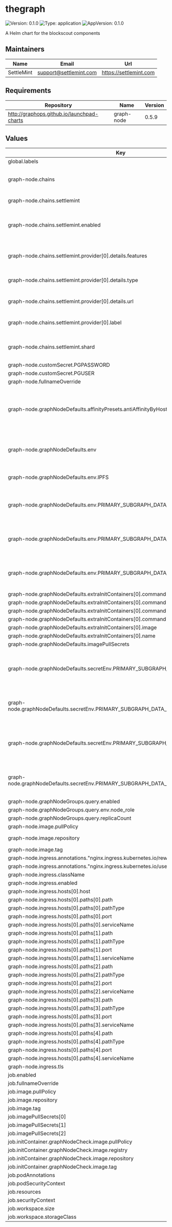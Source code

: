 # thegraph

![Version: 0.1.0](https://img.shields.io/badge/Version-0.1.0-informational?style=flat-square) ![Type: application](https://img.shields.io/badge/Type-application-informational?style=flat-square) ![AppVersion: 0.1.0](https://img.shields.io/badge/AppVersion-0.1.0-informational?style=flat-square)

A Helm chart for the blockscout components

## Maintainers

| Name | Email | Url |
| ---- | ------ | --- |
| SettleMint | <support@settlemint.com> | <https://settlemint.com> |

## Requirements

| Repository | Name | Version |
|------------|------|---------|
| http://graphops.github.io/launchpad-charts | graph-node | 0.5.9 |

## Values

| Key | Type | Default | Description |
|-----|------|---------|-------------|
| global.labels | object | `{}` |  |
| graph-node.chains | object | `{"settlemint":{"enabled":true,"provider":[{"details":{"features":["archive","traces"],"type":"web3","url":"http://erpc:4000"},"label":"erpc"}],"shard":"primary"}}` | Blockchain configuration for Graph Node |
| graph-node.chains.settlemint | object | `{"enabled":true,"provider":[{"details":{"features":["archive","traces"],"type":"web3","url":"http://erpc:4000"},"label":"erpc"}],"shard":"primary"}` | Ethereum Mainnet |
| graph-node.chains.settlemint.enabled | bool | `true` | Enable this configuring graph-node with this chain |
| graph-node.chains.settlemint.provider[0].details.features | list | `["archive","traces"]` | Data capabilities this node has |
| graph-node.chains.settlemint.provider[0].details.type | string | `"web3"` | Type of Provider: web3 |
| graph-node.chains.settlemint.provider[0].details.url | string | `"http://erpc:4000"` | URL for JSON-RPC endpoint |
| graph-node.chains.settlemint.provider[0].label | string | `"erpc"` | Label for a JSON-RPC endpoint |
| graph-node.chains.settlemint.shard | string | `"primary"` | The database shard to use for this chain |
| graph-node.customSecret.PGPASSWORD | string | `"atk"` |  |
| graph-node.customSecret.PGUSER | string | `"thegraph"` |  |
| graph-node.fullnameOverride | string | `"graph-node"` |  |
| graph-node.graphNodeDefaults.affinityPresets.antiAffinityByHostname | bool | `false` | Create anti-affinity rule to deter scheduling replicas on the same host |
| graph-node.graphNodeDefaults.env | object | `{"ETHEREUM_POLLING_INTERVAL":"1000","EXPERIMENTAL_SUBGRAPH_VERSION_SWITCHING_MODE":"synced","GRAPH_ALLOW_NON_DETERMINISTIC_FULLTEXT_SEARCH":"true","GRAPH_ALLOW_NON_DETERMINISTIC_IPFS":"true","GRAPH_CHAIN_HEAD_WATCHER_TIMEOUT":"5","GRAPH_DISABLE_GRAFTS":"false","GRAPH_ENABLE_PROMETHEUS_METRICS":"true","GRAPH_ETHEREUM_BLOCK_BATCH_SIZE":"100","GRAPH_ETHEREUM_BLOCK_INGESTOR_MAX_CONCURRENT_JSON_RPC_CALLS":"100","GRAPH_ETHEREUM_CLEANUP_BLOCKS":"true","GRAPH_ETHEREUM_MAX_BLOCK_RANGE_SIZE":"1000","GRAPH_ETHEREUM_REQUEST_RETRIES":"10","GRAPH_ETHEREUM_TARGET_TRIGGERS_PER_BLOCK_RANGE":"100","GRAPH_ETH_CALL_GAS":"50000000","GRAPH_GETH_ETH_CALL_ERRORS":"out of gas","GRAPH_IPFS_TIMEOUT":"30","GRAPH_KILL_IF_UNRESPONSIVE":"true","GRAPH_LOAD_BIN_SIZE":"10","GRAPH_LOAD_WINDOW_SIZE":"3600","GRAPH_LOG":"info","GRAPH_LOG_QUERY_TIMING":"gql","GRAPH_MAX_GAS_PER_HANDLER":"1_000_000_000_000_000","GRAPH_MAX_SPEC_VERSION":"1.2.0","GRAPH_PARALLEL_BLOCK_CONSTRAINTS":"true","GRAPH_POSTPONE_ATTRIBUTE_INDEX_CREATION":"true","GRAPH_PROMETHEUS_HOST":"0.0.0.0","GRAPH_QUERY_CACHE_BLOCKS":"6","GRAPH_QUERY_CACHE_MAX_MEM":"3000","GRAPH_QUERY_CACHE_STALE_PERIOD":"1000","GRAPH_STATIC_FILTERS_THRESHOLD":"10000","GRAPH_STORE_WRITE_BATCH_DURATION":"0","GRAPH_STORE_WRITE_BATCH_SIZE":"0","IPFS":"https://ipfs.console.settlemint.com","PRIMARY_SUBGRAPH_DATA_PGDATABASE":"thegraph","PRIMARY_SUBGRAPH_DATA_PGHOST":"postgresql-pgpool","PRIMARY_SUBGRAPH_DATA_PGPORT":5432,"SUBGRAPH":"kit:QmbA53S3UUeoxdNQV9PGUDN7WAgFcHT6qU9FiH8QXXGv3z"}` | Environment variable defaults for all Graph Node groups |
| graph-node.graphNodeDefaults.env.IPFS | string | `"https://ipfs.console.settlemint.com"` | The URL for your IPFS node |
| graph-node.graphNodeDefaults.env.PRIMARY_SUBGRAPH_DATA_PGDATABASE | string | `"thegraph"` | Name of the primary shard database to use |
| graph-node.graphNodeDefaults.env.PRIMARY_SUBGRAPH_DATA_PGHOST | string | `"postgresql-pgpool"` | Hostname of the primary shard PostgreSQL server |
| graph-node.graphNodeDefaults.env.PRIMARY_SUBGRAPH_DATA_PGPORT | int | `5432` | Port for the primary shard PostgreSQL server |
| graph-node.graphNodeDefaults.extraInitContainers[0].command[0] | string | `"/usr/bin/wait-for-it"` |  |
| graph-node.graphNodeDefaults.extraInitContainers[0].command[1] | string | `"postgresql-pgpool:5432"` |  |
| graph-node.graphNodeDefaults.extraInitContainers[0].command[2] | string | `"-t"` |  |
| graph-node.graphNodeDefaults.extraInitContainers[0].command[3] | string | `"0"` |  |
| graph-node.graphNodeDefaults.extraInitContainers[0].image | string | `"ghcr.io/settlemint/btp-waitforit:v7.7.5"` |  |
| graph-node.graphNodeDefaults.extraInitContainers[0].name | string | `"wait-for-postgresql"` |  |
| graph-node.graphNodeDefaults.imagePullSecrets | list | `[]` |  |
| graph-node.graphNodeDefaults.secretEnv.PRIMARY_SUBGRAPH_DATA_PGPASSWORD.key | string | `"PGPASSWORD"` | Name of the data key in the secret that contains your PG password |
| graph-node.graphNodeDefaults.secretEnv.PRIMARY_SUBGRAPH_DATA_PGPASSWORD.secretName | string | `"thegraph-pg-secret"` | Name of the secret that contains your PG password |
| graph-node.graphNodeDefaults.secretEnv.PRIMARY_SUBGRAPH_DATA_PGUSER.key | string | `"PGUSER"` | Name of the data key in the secret that contains your PG username |
| graph-node.graphNodeDefaults.secretEnv.PRIMARY_SUBGRAPH_DATA_PGUSER.secretName | string | `"thegraph-pg-secret"` | Name of the secret that contains your PG username |
| graph-node.graphNodeGroups.query.enabled | bool | `true` |  |
| graph-node.graphNodeGroups.query.env.node_role | string | `"query-node"` |  |
| graph-node.graphNodeGroups.query.replicaCount | int | `1` |  |
| graph-node.image.pullPolicy | string | `"IfNotPresent"` |  |
| graph-node.image.repository | string | `"graphprotocol/graph-node"` | Image for Graph Node |
| graph-node.image.tag | string | `"v0.39.1"` |  |
| graph-node.ingress.annotations."nginx.ingress.kubernetes.io/rewrite-target" | string | `"/$1"` |  |
| graph-node.ingress.annotations."nginx.ingress.kubernetes.io/use-regex" | string | `"true"` |  |
| graph-node.ingress.className | string | `"settlemint-nginx"` |  |
| graph-node.ingress.enabled | bool | `true` |  |
| graph-node.ingress.hosts[0].host | string | `"graph.k8s.orb.local"` |  |
| graph-node.ingress.hosts[0].paths[0].path | string | `"/(.*)"` |  |
| graph-node.ingress.hosts[0].paths[0].pathType | string | `"ImplementationSpecific"` |  |
| graph-node.ingress.hosts[0].paths[0].port | int | `8000` |  |
| graph-node.ingress.hosts[0].paths[0].serviceName | string | `"graph-node-query"` |  |
| graph-node.ingress.hosts[0].paths[1].path | string | `"/ws/?(.*)"` |  |
| graph-node.ingress.hosts[0].paths[1].pathType | string | `"ImplementationSpecific"` |  |
| graph-node.ingress.hosts[0].paths[1].port | int | `8001` |  |
| graph-node.ingress.hosts[0].paths[1].serviceName | string | `"graph-node-query"` |  |
| graph-node.ingress.hosts[0].paths[2].path | string | `"/admin/?(.*)"` |  |
| graph-node.ingress.hosts[0].paths[2].pathType | string | `"ImplementationSpecific"` |  |
| graph-node.ingress.hosts[0].paths[2].port | int | `8020` |  |
| graph-node.ingress.hosts[0].paths[2].serviceName | string | `"graph-node-query"` |  |
| graph-node.ingress.hosts[0].paths[3].path | string | `"/indexer/?(.*)"` |  |
| graph-node.ingress.hosts[0].paths[3].pathType | string | `"ImplementationSpecific"` |  |
| graph-node.ingress.hosts[0].paths[3].port | int | `8030` |  |
| graph-node.ingress.hosts[0].paths[3].serviceName | string | `"graph-node-index"` |  |
| graph-node.ingress.hosts[0].paths[4].path | string | `"/graphman/?(.*)"` |  |
| graph-node.ingress.hosts[0].paths[4].pathType | string | `"ImplementationSpecific"` |  |
| graph-node.ingress.hosts[0].paths[4].port | int | `8050` |  |
| graph-node.ingress.hosts[0].paths[4].serviceName | string | `"graph-node-index"` |  |
| graph-node.ingress.tls | list | `[]` |  |
| job.enabled | bool | `true` |  |
| job.fullnameOverride | string | `"graph"` |  |
| job.image.pullPolicy | string | `"IfNotPresent"` |  |
| job.image.repository | string | `"docker.io/node"` |  |
| job.image.tag | string | `"23.11.1-slim"` |  |
| job.imagePullSecrets[0] | string | `"image-pull-secret-docker"` |  |
| job.imagePullSecrets[1] | string | `"image-pull-secret-ghcr"` |  |
| job.imagePullSecrets[2] | string | `"image-pull-secret-harbor"` |  |
| job.initContainer.graphNodeCheck.image.pullPolicy | string | `"IfNotPresent"` |  |
| job.initContainer.graphNodeCheck.image.registry | string | `"docker.io"` |  |
| job.initContainer.graphNodeCheck.image.repository | string | `"busybox"` |  |
| job.initContainer.graphNodeCheck.image.tag | string | `"1.37.0"` |  |
| job.podAnnotations | object | `{}` |  |
| job.podSecurityContext | object | `{}` |  |
| job.resources | object | `{}` |  |
| job.securityContext | object | `{}` |  |
| job.workspace.size | string | `"1Gi"` |  |
| job.workspace.storageClass | string | `""` |  |
